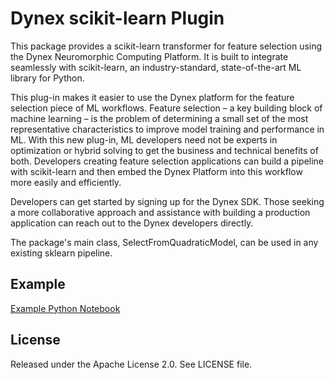# Dynex scikit-learn Plugin

This package provides a scikit-learn transformer for feature selection using the Dynex Neuromorphic Computing Platform. It is built to integrate seamlessly with scikit-learn, an industry-standard, state-of-the-art ML library for Python.

This plug-in makes it easier to use the Dynex platform for the feature selection piece of ML workflows. Feature selection – a key building block of machine learning – is the problem of determining a small set of the most representative characteristics to improve model training and performance in ML. With this new plug-in, ML developers need not be experts in optimization or hybrid solving to get the business and technical benefits of both. Developers creating feature selection applications can build a pipeline with scikit-learn and then embed the Dynex Platform into this workflow more easily and efficiently. ​

Developers can get started by signing up for the Dynex SDK. Those seeking a more collaborative approach and assistance with building a production application can reach out to the Dynex developers directly.

The package's main class, SelectFromQuadraticModel, can be used in any existing sklearn pipeline.

## Example

[Example Python Notebook](https://github.com/dynexcoin/DynexSDK/blob/main/Dynex%20Scikit-Learn%20Plugin.ipynb)

## License

Released under the Apache License 2.0. See LICENSE file.
